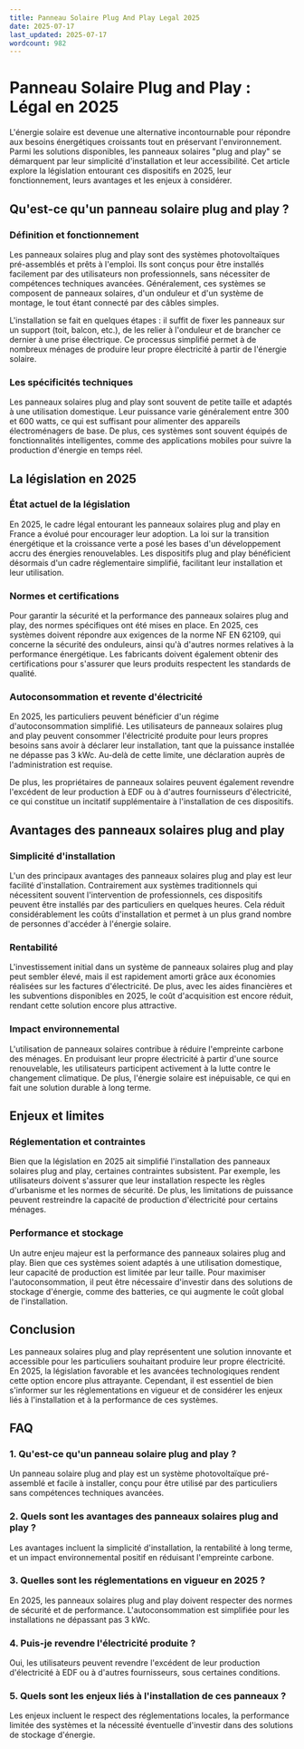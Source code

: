 ```yaml
---
title: Panneau Solaire Plug And Play Legal 2025
date: 2025-07-17
last_updated: 2025-07-17
wordcount: 982
---
```


# Panneau Solaire Plug and Play : Légal en 2025

L'énergie solaire est devenue une alternative incontournable pour répondre aux besoins énergétiques croissants tout en préservant l'environnement. Parmi les solutions disponibles, les panneaux solaires "plug and play" se démarquent par leur simplicité d'installation et leur accessibilité. Cet article explore la législation entourant ces dispositifs en 2025, leur fonctionnement, leurs avantages et les enjeux à considérer.

## Qu'est-ce qu'un panneau solaire plug and play ?

### Définition et fonctionnement

Les panneaux solaires plug and play sont des systèmes photovoltaïques pré-assemblés et prêts à l'emploi. Ils sont conçus pour être installés facilement par des utilisateurs non professionnels, sans nécessiter de compétences techniques avancées. Généralement, ces systèmes se composent de panneaux solaires, d'un onduleur et d'un système de montage, le tout étant connecté par des câbles simples.

L'installation se fait en quelques étapes : il suffit de fixer les panneaux sur un support (toit, balcon, etc.), de les relier à l'onduleur et de brancher ce dernier à une prise électrique. Ce processus simplifié permet à de nombreux ménages de produire leur propre électricité à partir de l'énergie solaire.

### Les spécificités techniques

Les panneaux solaires plug and play sont souvent de petite taille et adaptés à une utilisation domestique. Leur puissance varie généralement entre 300 et 600 watts, ce qui est suffisant pour alimenter des appareils électroménagers de base. De plus, ces systèmes sont souvent équipés de fonctionnalités intelligentes, comme des applications mobiles pour suivre la production d'énergie en temps réel.

## La législation en 2025

### État actuel de la législation

En 2025, le cadre légal entourant les panneaux solaires plug and play en France a évolué pour encourager leur adoption. La loi sur la transition énergétique et la croissance verte a posé les bases d'un développement accru des énergies renouvelables. Les dispositifs plug and play bénéficient désormais d'un cadre réglementaire simplifié, facilitant leur installation et leur utilisation.

### Normes et certifications

Pour garantir la sécurité et la performance des panneaux solaires plug and play, des normes spécifiques ont été mises en place. En 2025, ces systèmes doivent répondre aux exigences de la norme NF EN 62109, qui concerne la sécurité des onduleurs, ainsi qu'à d'autres normes relatives à la performance énergétique. Les fabricants doivent également obtenir des certifications pour s'assurer que leurs produits respectent les standards de qualité.

### Autoconsommation et revente d'électricité

En 2025, les particuliers peuvent bénéficier d'un régime d'autoconsommation simplifié. Les utilisateurs de panneaux solaires plug and play peuvent consommer l'électricité produite pour leurs propres besoins sans avoir à déclarer leur installation, tant que la puissance installée ne dépasse pas 3 kWc. Au-delà de cette limite, une déclaration auprès de l'administration est requise.

De plus, les propriétaires de panneaux solaires peuvent également revendre l'excédent de leur production à EDF ou à d'autres fournisseurs d'électricité, ce qui constitue un incitatif supplémentaire à l'installation de ces dispositifs.

## Avantages des panneaux solaires plug and play

### Simplicité d'installation

L'un des principaux avantages des panneaux solaires plug and play est leur facilité d'installation. Contrairement aux systèmes traditionnels qui nécessitent souvent l'intervention de professionnels, ces dispositifs peuvent être installés par des particuliers en quelques heures. Cela réduit considérablement les coûts d'installation et permet à un plus grand nombre de personnes d'accéder à l'énergie solaire.

### Rentabilité

L'investissement initial dans un système de panneaux solaires plug and play peut sembler élevé, mais il est rapidement amorti grâce aux économies réalisées sur les factures d'électricité. De plus, avec les aides financières et les subventions disponibles en 2025, le coût d'acquisition est encore réduit, rendant cette solution encore plus attractive.

### Impact environnemental

L'utilisation de panneaux solaires contribue à réduire l'empreinte carbone des ménages. En produisant leur propre électricité à partir d'une source renouvelable, les utilisateurs participent activement à la lutte contre le changement climatique. De plus, l'énergie solaire est inépuisable, ce qui en fait une solution durable à long terme.

## Enjeux et limites

### Réglementation et contraintes

Bien que la législation en 2025 ait simplifié l'installation des panneaux solaires plug and play, certaines contraintes subsistent. Par exemple, les utilisateurs doivent s'assurer que leur installation respecte les règles d'urbanisme et les normes de sécurité. De plus, les limitations de puissance peuvent restreindre la capacité de production d'électricité pour certains ménages.

### Performance et stockage

Un autre enjeu majeur est la performance des panneaux solaires plug and play. Bien que ces systèmes soient adaptés à une utilisation domestique, leur capacité de production est limitée par leur taille. Pour maximiser l'autoconsommation, il peut être nécessaire d'investir dans des solutions de stockage d'énergie, comme des batteries, ce qui augmente le coût global de l'installation.

## Conclusion

Les panneaux solaires plug and play représentent une solution innovante et accessible pour les particuliers souhaitant produire leur propre électricité. En 2025, la législation favorable et les avancées technologiques rendent cette option encore plus attrayante. Cependant, il est essentiel de bien s'informer sur les réglementations en vigueur et de considérer les enjeux liés à l'installation et à la performance de ces systèmes.

## FAQ

### 1. Qu'est-ce qu'un panneau solaire plug and play ?

Un panneau solaire plug and play est un système photovoltaïque pré-assemblé et facile à installer, conçu pour être utilisé par des particuliers sans compétences techniques avancées.

### 2. Quels sont les avantages des panneaux solaires plug and play ?

Les avantages incluent la simplicité d'installation, la rentabilité à long terme, et un impact environnemental positif en réduisant l'empreinte carbone.

### 3. Quelles sont les réglementations en vigueur en 2025 ?

En 2025, les panneaux solaires plug and play doivent respecter des normes de sécurité et de performance. L'autoconsommation est simplifiée pour les installations ne dépassant pas 3 kWc.

### 4. Puis-je revendre l'électricité produite ?

Oui, les utilisateurs peuvent revendre l'excédent de leur production d'électricité à EDF ou à d'autres fournisseurs, sous certaines conditions.

### 5. Quels sont les enjeux liés à l'installation de ces panneaux ?

Les enjeux incluent le respect des réglementations locales, la performance limitée des systèmes et la nécessité éventuelle d'investir dans des solutions de stockage d'énergie.